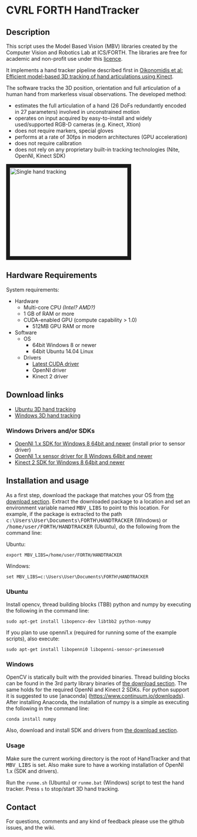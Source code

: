# CVRL FORTH HandTracker


## Description

This script uses the Model Based Vision (MBV) libraries created by the Computer Vision and Robotics Lab at ICS/FORTH. The libraries are free for academic and non-profit use under this [licence](licence.txt).

It implements a hand tracker pipeline described first in [Oikonomidis et al: Efficient model-based 3D tracking of hand articulations using Kinect](http://users.ics.forth.gr/~argyros/mypapers/2011_09_bmvc_kinect_hand_tracking.pdf).


The software tracks the 3D position, orientation and full articulation of a human hand from markerless visual observations. The developed method:

 * estimates the full articulation of a hand (26 DoFs redundantly encoded in 27 parameters)  involved in unconstrained motion
 * operates on input acquired by easy-to-install and widely used/supported RGB-D cameras (e.g. Kinect, Xtion)
 * does not require markers, special gloves
 * performs at a rate of 30fps in modern architectures (GPU acceleration)
 * does not require calibration
 * does not rely on any proprietary built-in tracking technologies (Nite, OpenNI, Kinect SDK)

<a href="http://www.youtube.com/watch?feature=player_embedded&v=Fxa43qcm1C4" target="_blank"><img src="http://img.youtube.com/vi/Fxa43qcm1C4/0.jpg" alt="Single hand tracking" width="320" height="240" border="10"/></a>


## Hardware Requirements

System requirements:

- Hardware
	- Multi-core CPU *(Intel? AMD?)*
	- 1 GB of RAM or more
	- CUDA-enabled GPU (compute capability > 1.0)
		- 512MB GPU RAM or more
- Software
	- OS
		- 64bit Windows 8 or newer
		- 64bit Ubuntu 14.04 Linux
	- Drivers
		- [Latest CUDA driver](https://developer.nvidia.com/cuda-downloads)
		- OpenNI driver
		- Kinect 2 driver

## Download links
<a name="download"></a>

- [Ubuntu 3D hand tracking](http://cvrlcode.ics.forth.gr/files/mbv/v1.0/MBV_PythonAPI_1.0.zip)
- [Windows 3D hand tracking](http://cvrlcode.ics.forth.gr/files/mbv/v1.0/MBV_PythonAPI_1.0.zip)

### Windows Drivers and/or SDKs

- [OpenNI 1.x SDK for Windows 8 64bit and newer](http://cvrlcode.ics.forth.gr/web_share/OpenNI/OpenNI_SDK/OpenNI_1.x/OpenNI-Win64-1.5.7.10-Dev.zip) (install prior to sensor driver)
- [OpenNI 1.x sensor driver for 8 Windows 64bit and newer](http://cvrlcode.ics.forth.gr/web_share/OpenNI/OpenNI_SDK/OpenNI_1.x/Sensor_Driver/Sensor-Win64-5.1.6.6-Redist.zip)
- [Kinect 2 SDK for Windows 8 64bit and newer](http://www.microsoft.com/en-us/download/details.aspx?id=44561)

## Installation and usage

As a first step, download the package that matches your OS from [the download section](#download). Extract the downloaded package to a location and set an environment variable named <tt>MBV_LIBS</tt> to point to this location. For example, if the package is extracted to the path <tt>c:\Users\User\Documents\FORTH\HANDTRACKER</tt> (Windows) or <tt>/home/user/FORTH/HANDTRACKER</tt> (Ubuntu), do the following from the command line:


Ubuntu:

```
export MBV_LIBS=/home/user/FORTH/HANDTRACKER
```

Windows:

```
set MBV_LIBS=c:\Users\User\Documents\FORTH\HANDTRACKER
```

### Ubuntu

Install opencv, thread building blocks (TBB) python and numpy by executing the following in the command line:

```
sudo apt-get install libopencv-dev libtbb2 python-numpy
```

If you plan to use openni1.x (required for running some of the example scripts), also execute:

```
sudo apt-get install libopenni0 libopenni-sensor-primesense0 
```

### Windows

OpenCV is statically built with the provided binaries. Thread building blocks can be found in the 3rd party library binaries of [the download section](#download). The same holds for the required OpenNI and Kinect 2 SDKs. For python support it is suggested to use [anaconda] (https://www.continuum.io/downloads). After installing Anaconda, the installation of numpy is a simple as executing the following in the command line:

```
conda install numpy
```

Also, download and install SDK and drivers from [the download section](#download).

### Usage

Make sure the current working directory is the root of HandTracker and that <tt>MBV_LIBS</tt> is set. Also make sure to have a working installation of OpenNI 1.x (SDK and drivers).

Run the `runme.sh` (Ubuntu) or `runme.bat` (Windows) script to test the hand tracker. Press `s` to stop/start 3D hand tracking.


## Contact

For questions, comments and any kind of feedback please use the github issues, and the wiki. 

